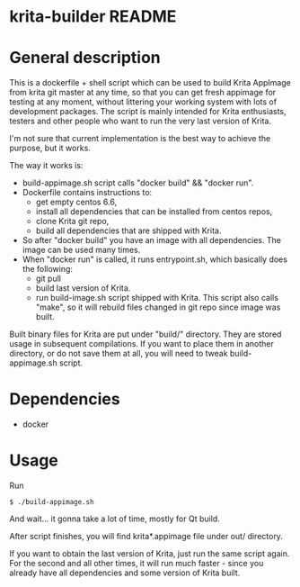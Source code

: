 krita-builder README
====================

# General description

This is a dockerfile + shell script which can be used to build Krita AppImage
from krita git master at any time, so that you can get fresh appimage for
testing at any moment, without littering your working system with lots of
development packages.
The script is mainly intended for Krita enthusiasts, testers and other
people who want to run the very last version of Krita.

I'm not sure that current implementation is the best way to achieve the
purpose, but it works.

The way it works is:

* build-appimage.sh script calls "docker build" && "docker run".
* Dockerfile contains instructions to:
    - get empty centos 6.6,
    - install all dependencies that can be installed from centos repos, 
    - clone Krita git repo,
    - build all dependencies that are shipped with Krita.
* So after "docker build" you have an image with all dependencies. The image
  can be used many times.
* When "docker run" is called, it runs entrypoint.sh, which basically does the
  following:
    - git pull
    - build last version of Krita.
    - run build-image.sh script shipped with Krita. This script also calls
      "make", so it will rebuild files changed in git repo since image was
      built.

Built binary files for Krita are put under "build/" directory. They are stored
usage in subsequent compilations. If you want to place them in another
directory, or do not save them at all, you will need to tweak build-appimage.sh
script.

# Dependencies

* docker

# Usage

Run

    $ ./build-appimage.sh

And wait... it gonna take a lot of time, mostly for Qt build.

After script finishes, you will find krita*.appimage file under out/ directory.

If you want to obtain the last version of Krita, just run the same script
again. For the second and all other times, it will run much faster - since
you already have all dependencies and some version of Krita built.
